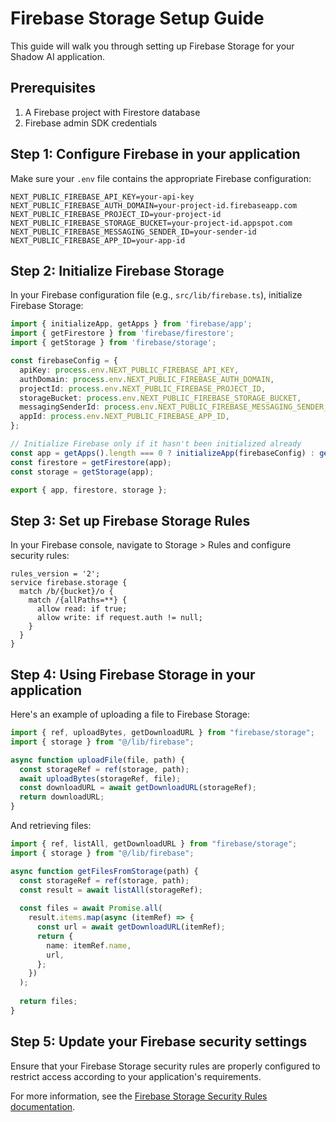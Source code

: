 # Firebase Storage Setup Guide

This guide will walk you through setting up Firebase Storage for your Shadow AI application.

## Prerequisites

1. A Firebase project with Firestore database
2. Firebase admin SDK credentials

## Step 1: Configure Firebase in your application

Make sure your `.env` file contains the appropriate Firebase configuration:

```
NEXT_PUBLIC_FIREBASE_API_KEY=your-api-key
NEXT_PUBLIC_FIREBASE_AUTH_DOMAIN=your-project-id.firebaseapp.com
NEXT_PUBLIC_FIREBASE_PROJECT_ID=your-project-id
NEXT_PUBLIC_FIREBASE_STORAGE_BUCKET=your-project-id.appspot.com
NEXT_PUBLIC_FIREBASE_MESSAGING_SENDER_ID=your-sender-id
NEXT_PUBLIC_FIREBASE_APP_ID=your-app-id
```

## Step 2: Initialize Firebase Storage

In your Firebase configuration file (e.g., `src/lib/firebase.ts`), initialize Firebase Storage:

```typescript
import { initializeApp, getApps } from 'firebase/app';
import { getFirestore } from 'firebase/firestore';
import { getStorage } from 'firebase/storage';

const firebaseConfig = {
  apiKey: process.env.NEXT_PUBLIC_FIREBASE_API_KEY,
  authDomain: process.env.NEXT_PUBLIC_FIREBASE_AUTH_DOMAIN,
  projectId: process.env.NEXT_PUBLIC_FIREBASE_PROJECT_ID,
  storageBucket: process.env.NEXT_PUBLIC_FIREBASE_STORAGE_BUCKET,
  messagingSenderId: process.env.NEXT_PUBLIC_FIREBASE_MESSAGING_SENDER_ID,
  appId: process.env.NEXT_PUBLIC_FIREBASE_APP_ID,
};

// Initialize Firebase only if it hasn't been initialized already
const app = getApps().length === 0 ? initializeApp(firebaseConfig) : getApps()[0];
const firestore = getFirestore(app);
const storage = getStorage(app);

export { app, firestore, storage };
```

## Step 3: Set up Firebase Storage Rules

In your Firebase console, navigate to Storage > Rules and configure security rules:

```rules
rules_version = '2';
service firebase.storage {
  match /b/{bucket}/o {
    match /{allPaths=**} {
      allow read: if true;
      allow write: if request.auth != null;
    }
  }
}
```

## Step 4: Using Firebase Storage in your application

Here's an example of uploading a file to Firebase Storage:

```typescript
import { ref, uploadBytes, getDownloadURL } from "firebase/storage";
import { storage } from "@/lib/firebase";

async function uploadFile(file, path) {
  const storageRef = ref(storage, path);
  await uploadBytes(storageRef, file);
  const downloadURL = await getDownloadURL(storageRef);
  return downloadURL;
}
```

And retrieving files:

```typescript
import { ref, listAll, getDownloadURL } from "firebase/storage";
import { storage } from "@/lib/firebase";

async function getFilesFromStorage(path) {
  const storageRef = ref(storage, path);
  const result = await listAll(storageRef);
  
  const files = await Promise.all(
    result.items.map(async (itemRef) => {
      const url = await getDownloadURL(itemRef);
      return {
        name: itemRef.name,
        url,
      };
    })
  );
  
  return files;
}
```

## Step 5: Update your Firebase security settings

Ensure that your Firebase Storage security rules are properly configured to restrict access according to your application's requirements.

For more information, see the [Firebase Storage Security Rules documentation](https://firebase.google.com/docs/storage/security). 